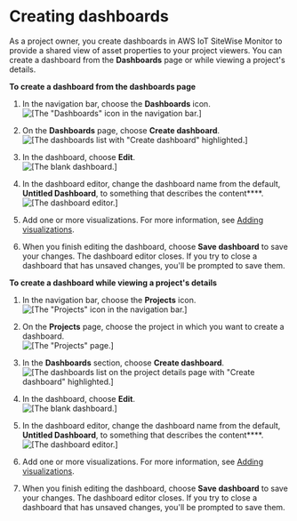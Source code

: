# Creating dashboards<a name="create-dashboards"></a>

As a project owner, you create dashboards in AWS IoT SiteWise Monitor to provide a shared view of asset properties to your project viewers\. You can create a dashboard from the **Dashboards** page or while viewing a project's details\.

**To create a dashboard from the dashboards page**

1. In the navigation bar, choose the **Dashboards** icon\.  
![\[The "Dashboards" icon in the navigation bar.\]](http://docs.aws.amazon.com/iot-sitewise/latest/appguide/images/portal-navigation-dashboards-console.png)

1. On the **Dashboards** page, choose **Create dashboard**\.  
![\[The dashboards list with "Create dashboard" highlighted.\]](http://docs.aws.amazon.com/iot-sitewise/latest/appguide/images/dashboards-create-dashboard-console.png)

1. <a name="dashboard-edit-dashboard"></a>In the dashboard, choose **Edit**\.  
![\[The blank dashboard.\]](http://docs.aws.amazon.com/iot-sitewise/latest/appguide/images/dashboard-view-blank-dashboard-console.png)

1. <a name="dashboard-configure-dashboard"></a>In the dashboard editor, change the dashboard name from the default, **Untitled Dashboard**, to something that describes the content****\.  
![\[The dashboard editor.\]](http://docs.aws.amazon.com/iot-sitewise/latest/appguide/images/dashboard-name-dashboard-console.png)

1. <a name="dashboard-add-visualizations-link"></a>Add one or more visualizations\. For more information, see [Adding visualizations](add-visualizations.md)\.

1. <a name="dashboard-save-changes"></a>When you finish editing the dashboard, choose **Save dashboard** to save your changes\. The dashboard editor closes\. If you try to close a dashboard that has unsaved changes, you'll be prompted to save them\.

**To create a dashboard while viewing a project's details**

1. In the navigation bar, choose the **Projects** icon\.  
![\[The "Projects" icon in the navigation bar.\]](http://docs.aws.amazon.com/iot-sitewise/latest/appguide/images/portal-navigation-projects-console.png)

1. On the **Projects** page, choose the project in which you want to create a dashboard\.  
![\[The "Projects" page.\]](http://docs.aws.amazon.com/iot-sitewise/latest/appguide/images/projects-portal-admin-choose-project-console.png)

1. <a name="project-create-dashboard"></a>In the **Dashboards** section, choose **Create dashboard**\.  
![\[The dashboards list on the project details page with "Create dashboard" highlighted.\]](http://docs.aws.amazon.com/iot-sitewise/latest/appguide/images/project-create-dashboard-console.png)

1. <a name="dashboard-edit-dashboard"></a>In the dashboard, choose **Edit**\.  
![\[The blank dashboard.\]](http://docs.aws.amazon.com/iot-sitewise/latest/appguide/images/dashboard-view-blank-dashboard-console.png)

1. <a name="dashboard-configure-dashboard"></a>In the dashboard editor, change the dashboard name from the default, **Untitled Dashboard**, to something that describes the content****\.  
![\[The dashboard editor.\]](http://docs.aws.amazon.com/iot-sitewise/latest/appguide/images/dashboard-name-dashboard-console.png)

1. <a name="dashboard-add-visualizations-link"></a>Add one or more visualizations\. For more information, see [Adding visualizations](add-visualizations.md)\.

1. <a name="dashboard-save-changes"></a>When you finish editing the dashboard, choose **Save dashboard** to save your changes\. The dashboard editor closes\. If you try to close a dashboard that has unsaved changes, you'll be prompted to save them\.